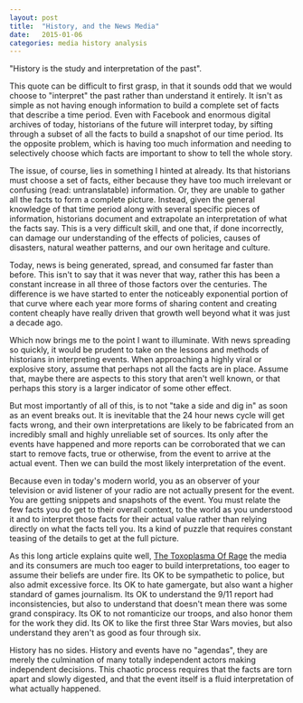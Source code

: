 ```yaml
---
layout: post
title:  "History, and the News Media"
date:   2015-01-06
categories: media history analysis
---
```


"History is the study and interpretation of the past".

This quote can be difficult to first grasp, in that it sounds odd that we would choose to "interpret" the past rather than understand it entirely. It isn't as simple as not having enough information to build a complete set of facts that describe a time period. Even with Facebook and enormous digital archives of today, historians of the future will interpret today, by sifting through a subset of all the facts to build a snapshot of our time period. Its the opposite problem, which is having too much information and needing to selectively choose which facts are important to show to tell the whole story.

The issue, of course, lies in something I hinted at already. Its that historians must choose a set of facts, either because they have too much irrelevant or confusing (read: untranslatable) information. Or, they are unable to gather all the facts to form a complete picture. Instead, given the general knowledge of that time period along with several specific pieces of information, historians document and extrapolate an interpretation of what the facts say. This is a very difficult skill, and one that, if done incorrectly, can damage our understanding of the effects of policies, causes of disasters, natural weather patterns, and our own heritage and culture.

Today, news is being generated, spread, and consumed far faster than before. This isn't to say that it was never that way, rather this has been a constant increase in all three of those factors over the centuries. The difference is we have started to enter the noticeably exponential portion of that curve where each year more forms of sharing content and creating content cheaply have really driven that growth well beyond what it was just a decade ago.

Which now brings me to the point I want to illuminate. With news spreading so quickly, it would be prudent to take on the lessons and methods of historians in interpreting events. When approaching a highly viral or explosive story, assume that perhaps not all the facts are in place. Assume that, maybe there are aspects to this story that aren't well known, or that perhaps this story is a larger indicator of some other effect.

But most importantly of all of this, is to not "take a side and dig in" as soon as an event breaks out. It is inevitable that the 24 hour news cycle will get facts wrong, and their own interpretations are likely to be fabricated from an incredibly small and highly unreliable set of sources. Its only after the events have happened and more reports can be corroborated that we can start to remove facts, true or otherwise, from the event to arrive at the actual event. Then we can build the most likely interpretation of the event.

Because even in today's modern world, you as an observer of your television or avid listener of your radio are not actually present for the event. You are getting snippets and snapshots of the event. You must relate the few facts you do get to their overall context, to the world as you understood it and to interpret those facts for their actual value rather than relying directly on what the facts tell you. Its a kind of puzzle that requires constant teasing of the details to get at the full picture.

As this long article explains quite well, [The Toxoplasma Of Rage](http://slatestarcodex.com/2014/12/17/the-toxoplasma-of-rage/) the media and its consumers are much too eager to build interpretations, too eager to assume their beliefs are under fire. Its OK to be sympathetic to police, but also admit excessive force. Its OK to hate gamergate, but also want a higher standard of games journalism. Its OK to understand the 9/11 report had inconsistencies, but also to understand that doesn't mean there was some grand conspiracy. Its OK to not romanticize our troops, and also honor them for the work they did. Its OK to like the first three Star Wars movies, but also understand they aren't as good as four through six.

History has no sides. History and events have no "agendas", they are merely the culmination of many totally independent actors making independent decisions. This chaotic process requires that the facts are torn apart and slowly digested, and that the event itself is a fluid interpretation of what actually happened.